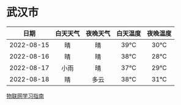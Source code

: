 # 武汉市
|日期|白天天气|夜晚天气|白天温度|夜晚温度|
|:--:|:--:|:--:|:--:|:--:|
|2022-08-15|晴|晴|39℃|30℃|
|2022-08-16|晴|晴|38℃|28℃|
|2022-08-17|小雨|晴|37℃|29℃|
|2022-08-18|晴|多云|38℃|31℃|
 
[物联网学习指南](http://doc.lziqi.top/IoT)
